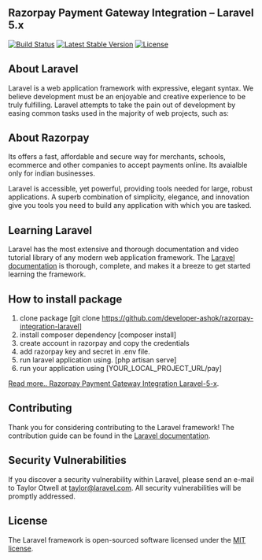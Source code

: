 ## Razorpay Payment Gateway Integration – Laravel 5.x

<p><a href="https://travis-ci.org/razorpay/razorpay-php" rel="nofollow noindex noopener external"><img src="https://camo.githubusercontent.com/45f7a509bbb48c05a0b5901efef0452b2d6f708c/68747470733a2f2f7472617669732d63692e6f72672f72617a6f727061792f72617a6f727061792d7068702e7376673f6272616e63683d6d6173746572" alt="Build Status"></a> <a href="https://packagist.org/packages/razorpay/razorpay" rel="nofollow noindex noopener external"><img src="https://camo.githubusercontent.com/7a7ed26c96e4ba4e97e7053fba9408fd900b588a/68747470733a2f2f706f7365722e707567782e6f72672f72617a6f727061792f72617a6f727061792f762f737461626c652e737667" alt="Latest Stable Version"></a> <a href="https://packagist.org/packages/razorpay/razorpay" rel="nofollow noindex noopener external"><img src="https://camo.githubusercontent.com/956f7543fd6e0ece1361c4eba93fdbdbf70da0d9/68747470733a2f2f706f7365722e707567782e6f72672f72617a6f727061792f72617a6f727061792f6c6963656e73652e737667" alt="License"></a></p>

## About Laravel

Laravel is a web application framework with expressive, elegant syntax. We believe development must be an enjoyable and creative experience to be truly fulfilling. Laravel attempts to take the pain out of development by easing common tasks used in the majority of web projects, such as:

## About Razorpay

Its offers a fast, affordable and secure way for merchants, schools, ecommerce and other companies to accept payments online. Its avaialble only for indian businesses.


Laravel is accessible, yet powerful, providing tools needed for large, robust applications. A superb combination of simplicity, elegance, and innovation give you tools you need to build any application with which you are tasked.

## Learning Laravel

Laravel has the most extensive and thorough documentation and video tutorial library of any modern web application framework. The [Laravel documentation](https://laravel.com/docs) is thorough, complete, and makes it a breeze to get started learning the framework.

## How to install package

1. clone package [git clone https://github.com/developer-ashok/razorpay-integration-laravel]
2. install composer dependency [composer install]
3. create account in razorpay and copy the credentials
4. add razorpay key and secret in .env file.
5. run laravel application using. [php artisan serve]
6. run your application using [YOUR_LOCAL_PROJECT_URL/pay]

<a href="http://codescompanion.com/razorpay-payment-gateway-integration-laravel-5-x/">Read more.. Razorpay Payment Gateway Integration Laravel-5-x</a>.


## Contributing

Thank you for considering contributing to the Laravel framework! The contribution guide can be found in the [Laravel documentation](http://laravel.com/docs/contributions).

## Security Vulnerabilities

If you discover a security vulnerability within Laravel, please send an e-mail to Taylor Otwell at taylor@laravel.com. All security vulnerabilities will be promptly addressed.

## License

The Laravel framework is open-sourced software licensed under the [MIT license](http://opensource.org/licenses/MIT).
